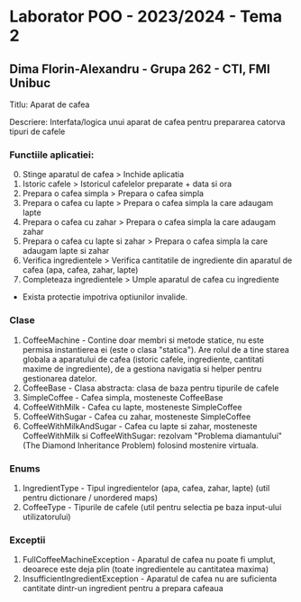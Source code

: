 # Laborator POO - 2023/2024 - Tema 2
## Dima Florin-Alexandru - Grupa 262 - CTI, FMI Unibuc

Titlu: Aparat de cafea

Descriere: Interfata/logica unui aparat de cafea pentru prepararea catorva tipuri de cafele

### Functiile aplicatiei:
0. Stinge aparatul de cafea > Inchide aplicatia
1. Istoric cafele > Istoricul cafelelor preparate + data si ora
2. Prepara o cafea simpla > Prepara o cafea simpla
3. Prepara o cafea cu lapte > Prepara o cafea simpla la care adaugam lapte
4. Prepara o cafea cu zahar > Prepara o cafea simpla la care adaugam zahar
5. Prepara o cafea cu lapte si zahar > Prepara o cafea simpla la care adaugam lapte si zahar
6. Verifica ingredientele > Verifica cantitatile de ingrediente din aparatul de cafea (apa, cafea, zahar, lapte)
7. Completeaza ingredientele > Umple aparatul de cafea cu ingrediente

- Exista protectie impotriva optiunilor invalide.

### Clase
1. CoffeeMachine - Contine doar membri si metode statice, nu este permisa instantierea ei (este o clasa "statica"). Are rolul de a tine starea globala a aparatului de cafea (istoric cafele, ingrediente, cantitati maxime de ingrediente), de a gestiona navigatia si helper pentru gestionarea datelor.
2. CoffeeBase - Clasa abstracta: clasa de baza pentru tipurile de cafele
3. SimpleCoffee - Cafea simpla, mosteneste CoffeeBase
4. CoffeeWithMilk - Cafea cu lapte, mosteneste SimpleCoffee
5. CoffeeWithSugar - Cafea cu zahar, mosteneste SimpleCoffee
6. CoffeeWithMilkAndSugar - Cafea cu lapte si zahar, mosteneste CoffeeWithMilk si CoffeeWithSugar: rezolvam "Problema diamantului" (The Diamond Inheritance Problem) folosind mostenire virtuala.

### Enums
1. IngredientType - Tipul ingredientelor (apa, cafea, zahar, lapte) (util pentru dictionare / unordered maps)
2. CoffeeType - Tipurile de cafele (util pentru selectia pe baza input-ului utilizatorului)

### Exceptii
1. FullCoffeeMachineException - Aparatul de cafea nu poate fi umplut, deoarece este deja plin (toate ingredientele au cantitatea maxima)
2. InsufficientIngredientException - Aparatul de cafea nu are suficienta cantitate dintr-un ingredient pentru a prepara cafeaua
